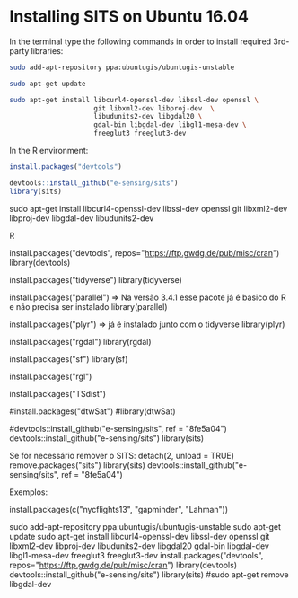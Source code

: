 # Installing SITS on Ubuntu 16.04

In the terminal type the following commands in order to install required 3rd-party libraries:

```bash
sudo add-apt-repository ppa:ubuntugis/ubuntugis-unstable
```

```bash
sudo apt-get update
```

```bash
sudo apt-get install libcurl4-openssl-dev libssl-dev openssl \
                     git libxml2-dev libproj-dev  \
                     libudunits2-dev libgdal20 \
                     gdal-bin libgdal-dev libgl1-mesa-dev \
                     freeglut3 freeglut3-dev
```

In the R environment:

```R
install.packages("devtools")

devtools::install_github("e-sensing/sits")
library(sits)
```




sudo apt-get install libcurl4-openssl-dev libssl-dev openssl git libxml2-dev libproj-dev libgdal-dev libudunits2-dev


R


install.packages("devtools", repos="https://ftp.gwdg.de/pub/misc/cran")
library(devtools)


install.packages("tidyverse")
library(tidyverse)


install.packages("parallel")   => Na versão 3.4.1 esse pacote já é basico do R e não precisa ser instalado
library(parallel)


install.packages("plyr")       => já é instalado junto com o tidyverse
library(plyr)

install.packages("rgdal")
library(rgdal)

install.packages("sf")
library(sf)

install.packages("rgl")

install.packages("TSdist")

#install.packages("dtwSat")
#library(dtwSat)

#devtools::install_github("e-sensing/sits", ref = "8fe5a04")
devtools::install_github("e-sensing/sits")
library(sits)


Se for necessário remover o SITS:
    detach(2, unload = TRUE)
    remove.packages("sits")
    library(sits)
    devtools::install_github("e-sensing/sits", ref = "8fe5a04")



 
Exemplos:

install.packages(c("nycflights13", "gapminder", "Lahman"))







sudo add-apt-repository ppa:ubuntugis/ubuntugis-unstable
sudo apt-get update
sudo apt-get install libcurl4-openssl-dev libssl-dev openssl git libxml2-dev libproj-dev libudunits2-dev libgdal20 gdal-bin libgdal-dev libgl1-mesa-dev freeglut3 freeglut3-dev
install.packages("devtools", repos="https://ftp.gwdg.de/pub/misc/cran")
library(devtools)
devtools::install_github("e-sensing/sits")
library(sits)
#sudo apt-get remove libgdal-dev

